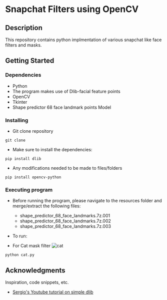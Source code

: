 # Snapchat Filters using OpenCV

## Description

This repository contains python implmentation of various snapchat like face filters and masks. 

## Getting Started

### Dependencies

* Python
* The program makes use of Dlib-facial feature points
* OpenCV
* Tkinter
* Shape predictor 68 face landmark points Model


### Installing
* Git clone repository
```
git clone 
```
* Make sure to install the dependencies:
```
pip install dlib
```
* Any modifications needed to be made to files/folders
```
pip install opencv-python
```

### Executing program
* Before running the program, please navigate to the resources folder and merge/extract the following files:
   * shape_predictor_68_face_landmarks.7z.001
   * shape_predictor_68_face_landmarks.7z.002
   * shape_predictor_68_face_landmarks.7z.003

* To run: 
 * For Cat mask filter
   ![cat](https://user-images.githubusercontent.com/35187768/97100607-660a1c00-1652-11eb-82b2-990849a32098.gif)
```
python cat.py
```



## Acknowledgments

Inspiration, code snippets, etc.
* [Sergio's Youtube tutorial on simple dlib](https://www.youtube.com/watch?v=IJpTe-1cimE&t=1425s)

